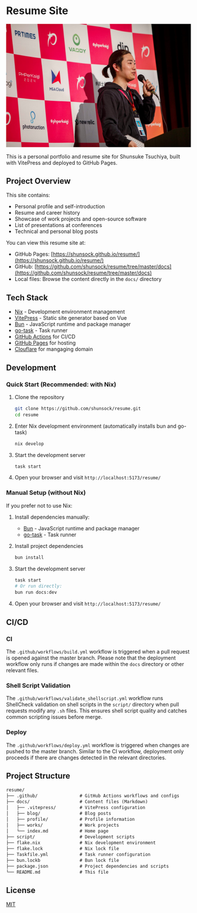 # Resume Site

![](./docs/image/profile/shunsuke_tsuchiya.jpg)

This is a personal portfolio and resume site for Shunsuke Tsuchiya, built with VitePress and deployed to GitHub Pages.

## Project Overview

This site contains:
- Personal profile and self-introduction
- Resume and career history
- Showcase of work projects and open-source software
- List of presentations at conferences
- Technical and personal blog posts

You can view this resume site at:
- GitHub Pages: [https://shunsock.github.io/resume/](https://shunsock.github.io/resume/)
- GitHub: [https://github.com/shunsock/resume/tree/master/docs](https://github.com/shunsock/resume/tree/master/docs)
- Local files: Browse the content directly in the `docs/` directory

## Tech Stack

- [Nix](https://nixos.org/) - Development environment management
- [VitePress](https://vitepress.dev/) - Static site generator based on Vue
- [Bun](https://bun.sh/) - JavaScript runtime and package manager
- [go-task](https://taskfile.dev/) - Task runner
- [GitHub Actions](https://github.com/features/actions) for CI/CD
- [GitHub Pages](https://pages.github.com/) for hosting
- [Clouflare](https://www.cloudflare.com/) for mangaging domain

## Development

### Quick Start (Recommended: with Nix)

1. Clone the repository
   ```bash
   git clone https://github.com/shunsock/resume.git
   cd resume
   ```

2. Enter Nix development environment (automatically installs bun and go-task)
   ```bash
   nix develop
   ```

3. Start the development server
   ```bash
   task start
   ```

4. Open your browser and visit `http://localhost:5173/resume/`

### Manual Setup (without Nix)

If you prefer not to use Nix:

1. Install dependencies manually:
   - [Bun](https://bun.sh/) - JavaScript runtime and package manager
   - [go-task](https://taskfile.dev/) - Task runner

2. Install project dependencies
   ```bash
   bun install
   ```

3. Start the development server
   ```bash
   task start
   # Or run directly:
   bun run docs:dev
   ```

4. Open your browser and visit `http://localhost:5173/resume/`


## CI/CD

### CI

The `.github/workflows/build.yml` workflow is triggered when a pull request is opened against the master branch. Please note that the deployment workflow only runs if changes are made within the `docs` directory or other relevant files.

### Shell Script Validation

The `.github/workflows/validate_shellscript.yml` workflow runs ShellCheck validation on shell scripts in the `script/` directory when pull requests modify any `.sh` files. This ensures shell script quality and catches common scripting issues before merge.

### Deploy

The `.github/workflows/deploy.yml` workflow is triggered when changes are pushed to the master branch. Similar to the CI workflow, deployment only proceeds if there are changes detected in the relevant directories.

## Project Structure

```
resume/
├── .github/                # GitHub Actions workflows and configs
├── docs/                   # Content files (Markdown)
│   ├── .vitepress/         # VitePress configuration
│   ├── blog/               # Blog posts
│   ├── profile/            # Profile information
│   ├── works/              # Work projects
│   └── index.md            # Home page
├── script/                 # Development scripts
├── flake.nix               # Nix development environment
├── flake.lock              # Nix lock file
├── Taskfile.yml            # Task runner configuration
├── bun.lockb               # Bun lock file
├── package.json            # Project dependencies and scripts
└── README.md               # This file
```

## License

[MIT](LICENSE)

